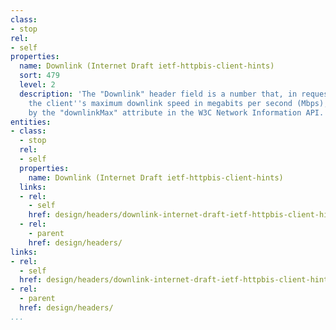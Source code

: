 ```yaml
---
class:
- stop
rel:
- self
properties:
  name: Downlink (Internet Draft ietf-httpbis-client-hints)
  sort: 479
  level: 2
  description: 'The "Downlink" header field is a number that, in requests, indicates
    the client''s maximum downlink speed in megabits per second (Mbps), as defined
    by the "downlinkMax" attribute in the W3C Network Information API. '
entities:
- class:
  - stop
  rel:
  - self
  properties:
    name: Downlink (Internet Draft ietf-httpbis-client-hints)
  links:
  - rel:
    - self
    href: design/headers/downlink-internet-draft-ietf-httpbis-client-hints.md
  - rel:
    - parent
    href: design/headers/
links:
- rel:
  - self
  href: design/headers/downlink-internet-draft-ietf-httpbis-client-hints.md
- rel:
  - parent
  href: design/headers/
...
```

